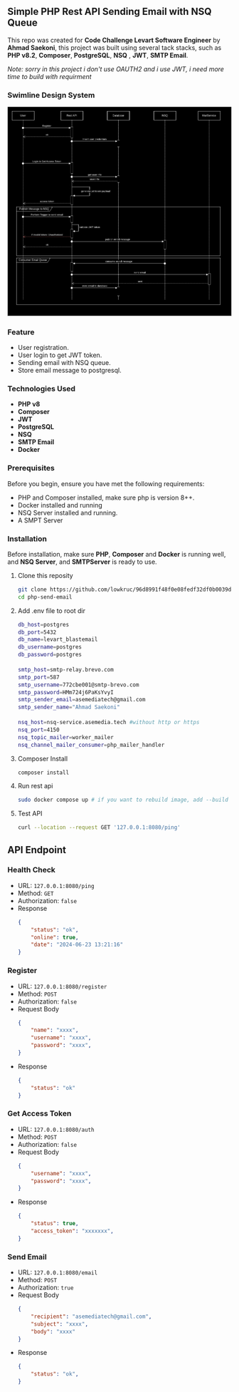 ## Simple PHP Rest API Sending Email with NSQ Queue 
This repo was created for **Code Challenge Levart Software Engineer** by **Ahmad Saekoni**, this project was built using several tack stacks, such as **PHP v8.2**, **Composer**, **PostgreSQL**, **NSQ** , **JWT**, **SMTP Email**.

_Note: sorry in this project i don't use OAUTH2 and i use JWT, i need more time to build with requirment_

### Swimline Design System
![Swimlime Design System](https://raw.githubusercontent.com/lowkruc/96d8991f48f0e08fedf32df0b0039d89/main/swimline.png)

### Feature
- User registration.
- User login to get JWT token.
- Sending email with NSQ queue.
- Store email message to postgresql.

### Technologies Used
- **PHP v8**
- **Composer**
- **JWT**
- **PostgreSQL**
- **NSQ**
- **SMTP Email**
- **Docker**


### Prerequisites 
Before you begin, ensure you have met the following requirements: 
- PHP and Composer installed, make sure php is version 8++.
- Docker installed and running
- NSQ Server installed and running.
- A SMPT Server

### Installation
Before installation, make sure **PHP**, **Composer** and **Docker** is running well, and **NSQ Server**, and **SMTPServer** is ready to use.

1. Clone this reposity
	```bash
	git clone https://github.com/lowkruc/96d8991f48f0e08fedf32df0b0039d89.git ./php-send-email
	cd php-send-email
	```
2. Add .env file to root dir
	```bash
	db_host=postgres
	db_port=5432
	db_name=levart_blastemail
	db_username=postgres
	db_password=postgres

	smtp_host=smtp-relay.brevo.com
	smtp_port=587
	smtp_username=772cbe001@smtp-brevo.com
	smtp_password=HMm724j6PaKsYvyI
	smtp_sender_email=asemediatech@gmail.com
	smtp_sender_name="Ahmad Saekoni"

	nsq_host=nsq-service.asemedia.tech #without http or https
	nsq_port=4150
	nsq_topic_mailer=worker_mailer
	nsq_channel_mailer_consumer=php_mailer_handler
	```
3. Composer Install
	```bash
	composer install
	```
4.  Run rest api
	```bash
	sudo docker compose up # if you want to rebuild image, add --build
	```
5. Test API
	```bash
	curl --location --request GET '127.0.0.1:8080/ping'
	```

## API Endpoint
### Health Check
- URL: ```127.0.0.1:8080/ping```
- Method: ```GET```
- Authorization: ```false```
- Response
	```json
	{
		"status": "ok",
		"online": true,
		"date": "2024-06-23 13:21:16"
	}
	```
	
### Register
- URL: ```127.0.0.1:8080/register```
- Method: ```POST```
- Authorization: ```false```
- Request Body
	```json
	{
		"name": "xxxx",
		"username": "xxxx",
		"password": "xxxx",
	}
	```
- Response
	```json
	{
		"status": "ok"
	}
	```
	
### Get Access Token
- URL: ```127.0.0.1:8080/auth```
- Method: ```POST```
- Authorization: ```false```
- Request Body
	```json
	{
		"username": "xxxx",
		"password": "xxxx",
	}
	```
- Response
	```json
	{
		"status": true,
		"access_token": "xxxxxxx",
	}
	```

### Send Email
- URL: ```127.0.0.1:8080/email```
- Method: ```POST```
- Authorization: ```true```
- Request Body
	```json
	{ 
		"recipient": "asemediatech@gmail.com",
		"subject": "xxxx",
		"body": "xxxx" 
	}
	```
- Response
	```json
	{
		"status": "ok",
	}
	```
